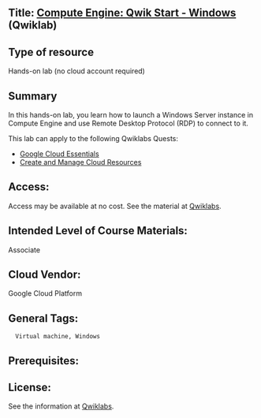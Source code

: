 ## Title: [Compute Engine: Qwik Start - Windows](https://www.qwiklabs.com/focuses/560?parent=catalog) (Qwiklab)

## Type of resource
Hands-on lab (no cloud account required)

## Summary

In this hands-on lab, you learn how to launch a Windows Server instance in Compute Engine and use Remote Desktop Protocol (RDP) to connect to it.

This lab can apply to the following Qwiklabs Quests:


* [Google Cloud Essentials](QLQuestGCEssentials.md)
* [Create and Manage Cloud Resources](QLQuestCreateandManageCloudResources.md)

## Access: 
   Access may be available at no cost.  See the material at [Qwiklabs](Providers/Qwiklabs.md).

## Intended Level of Course Materials: 
   Associate

##  Cloud Vendor: 
   Google Cloud Platform

## General Tags: 
      Virtual machine, Windows
      
## Prerequisites: 

## License: 

See the information at [Qwiklabs](Providers/Qwiklabs.md).
